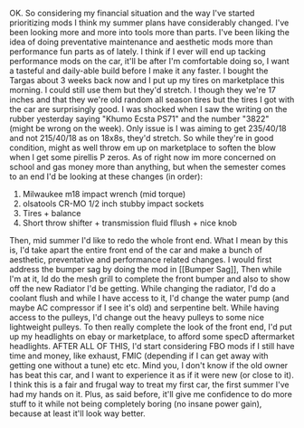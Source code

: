 
OK. So considering my financial situation and the way I've started prioritizing mods I think my summer plans have considerably changed. I've been looking more and more into tools more than parts. I've been liking the idea of doing preventative maintenance and aesthetic mods more than performance fun parts as of lately. I think if I ever will end up tacking performance mods on the car, it'll be after I'm comfortable doing so, I want a tasteful and daily-able build before I make it any faster. I bought the Targas about 3 weeks back now and I put up my tires on marketplace this morning. I could still use them but they'd stretch. I though they we're 17 inches and that they we're old random all season tires but the tires I got with the car are surprisingly good. I was shocked when I saw the writing on the rubber yesterday saying "Khumo Ecsta PS71" and the number "3822" (might be wrong on the week). Only issue is I was aiming to get 235/40/18 and not 215/40/18 as on 18x8s, they'd stretch. So while they're in good condition, might as well throw em up on marketplace to soften the blow when I get some pirellis P zeros. As of right now im more concerned on school and gas money more than anything, but when the semester comes to an end I'd be looking at these changes (in order):

1. Milwaukee m18 impact wrench (mid torque)
2. olsatools CR-MO 1/2 inch stubby impact sockets
3. Tires + balance 
4. Short throw shifter + transmission fluid fllush + nice knob

Then, mid summer I'd like to redo the whole front end. What I mean by this is, I'd take apart the entire front end of the car and make a bunch of aesthetic, preventative and performance related changes. I would first address the bumper sag by doing the mod in [[Bumper Sag]], Then while I'm at it, Id do the mesh grill to complete the front bumper and also to show off the new Radiator I'd be getting. While changing the radiator, I'd do a coolant flush and while I have access to it, I'd change the water pump (and maybe AC compressor if I see it's old) and serpentine belt. While having access to the pulleys, I'd change out the heavy pulleys to some nice lightweight pulleys. To then really complete the look of the front end, I'd put up my headlights on ebay or marketplace, to afford some specD aftermarket headlights. AFTER ALL OF THIS, I'd start considering FBO mods if I still have time and money, like exhaust, FMIC (depending if I can get away with getting one without a tune) etc etc. Mind you, I don't know if the old owner has beat this car, and I want to experience it as if it were new (or close to it). I think this is a fair and frugal way to treat my first car, the first summer I've had my hands on it. Plus, as said before, it'll give me confidence to do more stuff to it while not being completely boring (no insane power gain), because at least it'll look way better.
